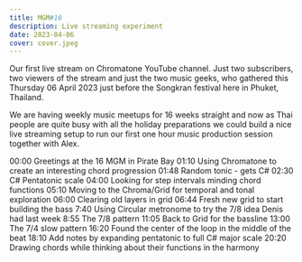 ```yaml
---
title: MGM#16
description: Live streaming experiment
date: 2023-04-06
cover: cover.jpeg
---
```



Our first live stream on Chromatone YouTube channel. Just two subscribers, two viewers of the stream and just the two music geeks, who gathered this Thursday 06 April 2023 just before the Songkran festival here in Phuket, Thailand.

We are having weekly music meetups for 16 weeks straight and now as Thai people are quite busy with all the holiday preparations we could build a nice live streaming setup to run our first one hour music production session together with Alex.

<youtube-embed video="2LKOp3w-ki8"></youtube-embed>

00:00 Greetings at the 16 MGM in Pirate Bay
01:10 Using Chromatone to create an interesting chord progression
01:48 Random tonic - gets C#
02:30 C# Pentatonic scale
04:00 Looking for step intervals minding chord functions
05:10 Moving to the Chroma/Grid for temporal and tonal exploration
06:00 Clearing old layers in grid
06:44 Fresh new grid to start building the bass
7:40 Using Circular metronome to try the 7/8 idea Denis had last week
8:55 The 7/8 pattern
11:05 Back to Grid for the bassline
13:00 The 7/4 slow pattern
16:20 Found the center of the loop in the middle of the beat
18:10 Add notes by expanding pentatonic to full C# major scale
20:20 Drawing chords while thinking about their functions in the harmony 